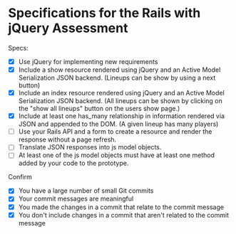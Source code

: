 # Specifications for the Rails with jQuery Assessment

Specs:
- [x] Use jQuery for implementing new requirements
- [x] Include a show resource rendered using jQuery and an Active Model Serialization JSON backend. (Lineups can be show by using a next button)
- [x] Include an index resource rendered using jQuery and an Active Model Serialization JSON backend. (All lineups can be shown by clicking on the "show all lineups" button on the users show page.)
- [x] Include at least one has_many relationship in information rendered via JSON and appended to the DOM. (A given lineup has many players)
- [ ] Use your Rails API and a form to create a resource and render the response without a page refresh.
- [ ] Translate JSON responses into js model objects.
- [ ] At least one of the js model objects must have at least one method added by your code to the prototype.

Confirm
- [x] You have a large number of small Git commits
- [x] Your commit messages are meaningful
- [x] You made the changes in a commit that relate to the commit message
- [x] You don't include changes in a commit that aren't related to the commit message
